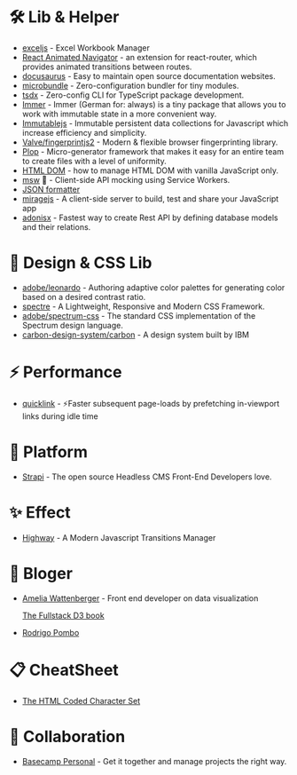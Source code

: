 # 🛠 Lib & Helper
- [exceljs](https://github.com/exceljs/exceljs) - Excel Workbook Manager
- [React Animated Navigator](https://martinpham.gitlab.io/react-animated-navigator/) - an extension for react-router, which provides animated transitions between routes.
- [docusaurus](https://docusaurus.io/) - Easy to maintain open source documentation websites.
- [microbundle](https://npm.im/microbundle) - Zero-configuration bundler for tiny modules.
- [tsdx](https://npm.im/tsdx) - Zero-config CLI for TypeScript package development.
- [Immer](https://immerjs.github.io/immer/docs/introduction) - Immer (German for: always) is a tiny package that allows you to work with immutable state in a more convenient way.
- [Immutablejs](https://github.com/immutable-js/immutable-js) - Immutable persistent data collections for Javascript which increase efficiency and simplicity.
- [Valve/fingerprintjs2](https://github.com/Valve/fingerprintjs2) - Modern & flexible browser fingerprinting library.
- [Plop](https://github.com/plopjs/plop) - Micro-generator framework that makes it easy for an entire team to create files with a level of uniformity. 
- [HTML DOM](https://htmldom.dev/) - how to manage HTML DOM with vanilla JavaScript only.
- [msw](https://redd.gitbook.io/msw) 📡 - Client-side API mocking using Service Workers.
- [JSON formatter](https://www.freeformatter.com/json-formatter.html)
- [miragejs](https://github.com/adonisx/adonisx) - A client-side server to build, test and share your JavaScript app
- [adonisx](https://github.com/adonisx/adonisx) - Fastest way to create Rest API by defining database models and their relations.


# 🎨 Design & CSS Lib
- [adobe/leonardo](http://www.leonardocolor.io/) - Authoring adaptive color palettes for generating color based on a desired contrast ratio.
- [spectre](https://picturepan2.github.io/spectre/) - A Lightweight, Responsive and Modern CSS Framework.
- [adobe/spectrum-css](http://opensource.adobe.com/spectrum-css/) - The standard CSS implementation of the Spectrum design language.
- [carbon-design-system/carbon](https://www.carbondesignsystem.com/) - A design system built by IBM

# ⚡ Performance
- [quicklink](https://github.com/GoogleChromeLabs/quicklink) - ⚡️Faster subsequent page-loads by prefetching in-viewport links during idle time

# 🕋 Platform
- [Strapi](https://strapi.io/) - The open source Headless CMS Front-End Developers love.

# ✨ Effect
- [Highway](https://github.com/Dogstudio/highway) - A Modern Javascript Transitions Manager

# 🤹‍ Bloger
- [Amelia Wattenberger](https://www.newline.co/fullstack-d3) - Front end developer on data visualization

  [The Fullstack D3 book](https://www.newline.co/fullstack-d3)
- [Rodrigo Pombo](https://pomb.us/) 

# 📋 CheatSheet
- [The HTML Coded Character Set](https://www.w3.org/MarkUp/html-spec/html-spec_13.html)

# 🤝 Collaboration
- [Basecamp Personal](https://basecamp.com/personal) - Get it together and manage projects the right way.
